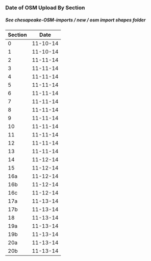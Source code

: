 ### Date of OSM Upload By Section
##### See chesapeake-OSM-imports / new / osm import shapes folder


| Section  | Date |  
| ------------- | ------------- |  
| 0  | 11-10-14  |  
| 1  | 11-10-14  | 
| 2  | 11-11-14  |  
| 3  | 11-11-14  | 
| 4  | 11-11-14  |  
| 5  | 11-11-14  | 
| 6  | 11-11-14  |  
| 7  | 11-11-14  | 
| 8  | 11-11-14  | 
| 9  | 11-11-14  |  
| 10  | 11-11-14  | 
| 11  | 11-11-14  |  
| 12  | 11-11-14  | 
| 13  | 11-11-14  | 
| 14  | 11-12-14  | 
| 15  | 11-12-14  | 
| 16a  | 11-12-14  |  
| 16b  | 11-12-14  | 
| 16c  | 11-12-14  | 
| 17a  | 11-13-14  | 
| 17b  | 11-13-14  | 
| 18  | 11-13-14  | 
| 19a  | 11-13-14  |  
| 19b  | 11-13-14  | 
| 20a  | 11-13-14  | 
| 20b  | 11-13-14  | 
